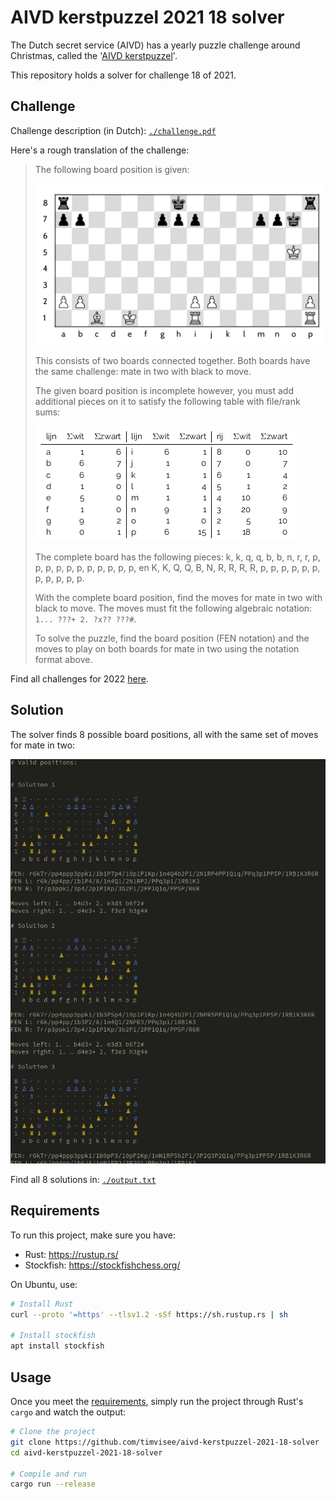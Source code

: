 # AIVD kerstpuzzel 2021 18 solver

The Dutch secret service (AIVD) has a yearly puzzle challenge around Christmas,
called the '[AIVD kerstpuzzel][aivd-kerstpuzzel]'.

This repository holds a solver for challenge 18 of 2021.

## Challenge

Challenge description (in Dutch): [`./challenge.pdf`](./challenge.pdf)

Here's a rough translation of the challenge:

> The following board position is given:
>
> ![Challenge board](./res/board.png)
>
> This consists of two boards connected together. Both boards have the same
> challenge: mate in two with black to move.
>
> The given board position is incomplete however, you must add additional pieces
> on it to satisfy the following table with file/rank sums:
>
> ![Challenge table](./res/table.png)
>
> The complete board has the following pieces: k, k, q, q, b, b, n, r, r, p, p,
> p, p, p, p, p, p, p, p, p, en K, K, Q, Q, B, N, R, R, R, R, p, p, p, p, p, p, p,
> p, p, p, p.
>
> With the complete board position, find the moves for mate in two with black to
> move. The moves must fit the following algebraic notation:
> `1... ???+ 2. ?x?? ???#`.
>
> To solve the puzzle, find the board position (FEN notation) and the moves to
> play on both boards for mate in two using the notation format above.

Find all challenges for 2022 [here][aivd-kerstpuzzel-download].

## Solution

The solver finds 8 possible board positions, all with the same set of moves for
mate in two:

![Solution](./res/solution.png)

Find all 8 solutions in: [`./output.txt`](./output.txt)

## Requirements

To run this project, make sure you have:
- Rust: https://rustup.rs/
- Stockfish: https://stockfishchess.org/

On Ubuntu, use:

```bash
# Install Rust
curl --proto '=https' --tlsv1.2 -sSf https://sh.rustup.rs | sh

# Install stockfish
apt install stockfish
```

## Usage

Once you meet the [requirements](#requirements), simply run the project through
Rust's `cargo` and watch the output:

```bash
# Clone the project
git clone https://github.com/timvisee/aivd-kerstpuzzel-2021-18-solver
cd aivd-kerstpuzzel-2021-18-solver

# Compile and run
cargo run --release
```

[aivd-kerstpuzzel]: https://www.aivd.nl/onderwerpen/aivd-kerstpuzzel
[aivd-kerstpuzzel-download]: https://www.aivd.nl/onderwerpen/aivd-kerstpuzzel/documenten?trefwoord=&startdatum=01-12-2021&einddatum=31-12-2021&onderwerp=Alle+onderwerpen&type=Alle+documenten

